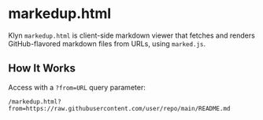 # markedup.html

Klyn `markedup.html` is client-side markdown viewer that fetches and renders GitHub-flavored markdown files from URLs,
using `marked.js`.

## How It Works

Access with a `?from=URL` query parameter:

```
/markedup.html?from=https://raw.githubusercontent.com/user/repo/main/README.md
```
